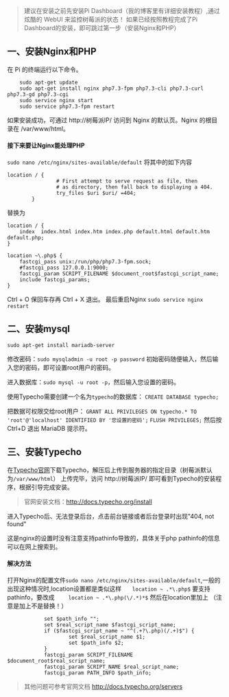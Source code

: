 >建议在安装之前先安装Pi Dashboard（我的博客里有详细安装教程）,通过炫酷的 WebUI 来监控树莓派的状态！
>如果已经按照教程完成了Pi Dashboard的安装，即可跳过第一步（安装Nginx和PHP）

## 一、安装Nginx和PHP ##
 在 Pi 的终端运行以下命令。
```
    sudo apt-get update
    sudo apt-get install nginx php7.3-fpm php7.3-cli php7.3-curl php7.3-gd php7.3-cgi
    sudo service nginx start
    sudo service php7.3-fpm restart
```
如果安装成功，可通过 http://树莓派IP/ 访问到 Nginx 的默认页。Nginx 的根目录在 /var/www/html。

#### 接下来要让Nginx能处理PHP

`sudo nano /etc/nginx/sites-available/default`
将其中的如下内容

```
location / {
                # First attempt to serve request as file, then
                # as directory, then fall back to displaying a 404.
                try_files $uri $uri/ =404;
        }
```
替换为
```
location / {
    index  index.html index.htm index.php default.html default.htm default.php;
}
 
location ~\.php$ {
    fastcgi_pass unix:/run/php/php7.3-fpm.sock;
    #fastcgi_pass 127.0.0.1:9000;
    fastcgi_param SCRIPT_FILENAME $document_root$fastcgi_script_name;
    include fastcgi_params;
}
```
Ctrl + O 保回车存再 Ctrl + X 退出。
最后重启Nginx
`sudo service nginx restart`

## 二、安装mysql
`sudo apt-get install mariadb-server`

修改密码：`sudo mysqladmin -u root -p password`
初始密码随便输入，然后输入您的密码，即可设置root用户的密码。

进入数据库：`sudo mysql -u root -p`，然后输入您设置的密码。

使用Typecho需要创建一个名为`typecho`的数据库：
`CREATE DATABASE typecho;`

把数据可权限交给root用户：
`GRANT ALL PRIVILEGES ON typecho.* TO 'root'@'localhost' IDENTIFIED BY '您设置的密码';`
`FLUSH PRIVILEGES;`
然后按 Ctrl+D 退出 MariaDB 提示符。

## 三、安装Typecho
在[Typecho官网][1]下载Typecho，解压后上传到服务器的指定目录（树莓派默认为`/var/www/html`）
上传完毕，访问 http://树莓派IP/ 即可看到Typecho的安装程序，根据引导完成安装。
>官网安装文档：http://docs.typecho.org/install
>
进入Typecho后、无法登录后台，点击前台链接或者后台登录时出现"404, not found"

这是nginx的设置时没有注意支持pathinfo导致的，具体关于php pathinfo的信息可以在网上搜索到。

#### 解决方法
打开Nginx的配置文件`sudo nano /etc/nginx/sites-available/default`,一般的出现这种情况时,location设置都是类似这样
`   location ~ .*\.php$`
要支持pathinfo，要改成
`    location ~ .*\.php(\/.*)*$`
然后在location里加上
（注意是加上不是替换！）

```
            set $path_info "";
            set $real_script_name $fastcgi_script_name;
            if ($fastcgi_script_name ~ "^(.+?\.php)(/.+)$") {
                    set $real_script_name $1;
                    set $path_info $2;
            }
            fastcgi_param SCRIPT_FILENAME $document_root$real_script_name;
            fastcgi_param SCRIPT_NAME $real_script_name;
            fastcgi_param PATH_INFO $path_info;
```
>其他问题可参考官网文档 http://docs.typecho.org/servers



  [1]: http://typecho.org/